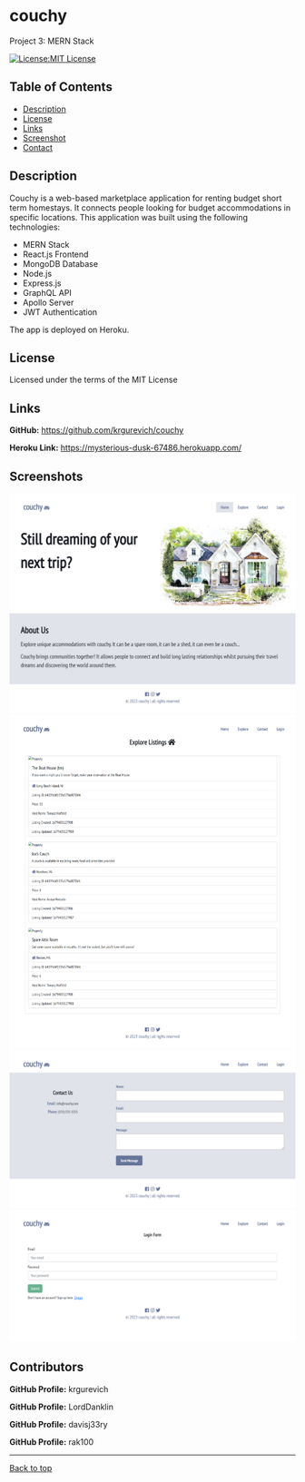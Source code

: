 # couchy
Project 3: MERN Stack

[![License:MIT License](https://img.shields.io/badge/License-MIT-yellow.svg)](https://opensource.org/licenses/MIT)

## Table of Contents

- [Description](#description)
- [License](#license)
- [Links](#links)
- [Screenshot](#screenshots)
- [Contact](#contact)

## Description

Couchy is a web-based marketplace application for renting budget short term homestays. It connects people looking for budget accommodations in specific locations. This application was built using the following technologies:

- MERN Stack
- React.js Frontend
- MongoDB Database
- Node.js
- Express.js
- GraphQL API
- Apollo Server
- JWT Authentication

The app is deployed on Heroku.

## License

Licensed under the terms of the MIT License

## Links

**GitHub:** https://github.com/krgurevich/couchy

**Heroku Link:** https://mysterious-dusk-67486.herokuapp.com/

## Screenshots

![website.screenshot](./client/src/images/screenshot1.png)
![website.screenshot](./client/src/images/screenshot2.png)
![website.screenshot](./client/src/images/screenshot3.png)
![website.screenshot](./client/src/images/screenshot4.png)

## Contributors

**GitHub Profile:** krgurevich

**GitHub Profile:** LordDanklin

**GitHub Profile:** davisj33ry

**GitHub Profile:** rak100

---

[Back to top](#couchy)
